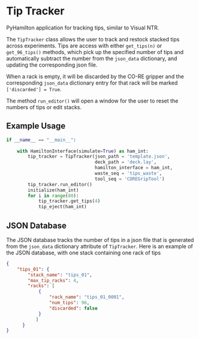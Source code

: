 # Tip Tracker

PyHamilton application for tracking tips, similar to Visual NTR.

The `TipTracker` class allows the user to track and restock stacked tips across experiments.
Tips are access with either `get_tips(n)` or `get_96_tips()` methods, which pick up the
specified number of tips and automatically subtract the number from the `json_data` dictionary,
and updating the corresponding json file.

When a rack is empty, it will be discarded by the CO-RE gripper and the corresponding `json_data`
dictionary entry for that rack will be marked `['discarded'] = True`.

The method `run_editor()` will open a window for the user to reset the numbers of tips or edit stacks.

## Example Usage

```python
if __name__ == "__main__":
    
    with HamiltonInterface(simulate=True) as ham_int:
        tip_tracker = TipTracker(json_path = 'template.json', 
                                 deck_path = 'deck.lay', 
                                 hamilton_interface = ham_int,
                                 waste_seq = 'tips_waste',
                                 tool_seq = 'COREGripTool')
        tip_tracker.run_editor()
        initialize(ham_int)
        for i in range(80):
            tip_tracker.get_tips(4)
            tip_eject(ham_int)

```

## JSON Database

The JSON database tracks the number of tips in a json file that is generated from the `json_data` dictionary attribute of `TipTracker`. Here is an example of the JSON database, with one stack containing one rack of tips

```json
{
    "tips_01": {
        "stack_name": "tips_01",
        "max_tip_racks": 4,
        "racks": [
            {
                "rack_name": "tips_01_0001",
                "num_tips": 96,
                "discarded": false
            }
           ]
      }
}
```



